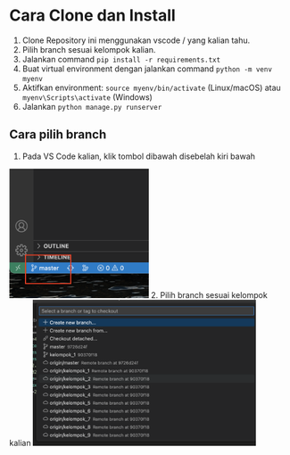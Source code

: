 # Cara Clone dan Install
1. Clone Repository ini menggunakan vscode / yang kalian tahu.
2. Pilih branch sesuai kelompok kalian.
3. Jalankan command `pip install -r requirements.txt`
4. Buat virtual environment dengan jalankan command `python -m venv myenv`
5. Aktifkan environment: `source myenv/bin/activate` (Linux/macOS) atau
`myenv\Scripts\activate` (Windows)
6. Jalankan `python manage.py runserver`

## Cara pilih branch
1. Pada VS Code kalian, klik tombol dibawah disebelah kiri bawah
<img src="screenshot/ss1.png" width="250">
2. Pilih branch sesuai kelompok kalian
<img src="screenshot/ss2.png" width="400">
